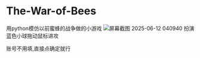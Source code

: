 # The-War-of-Bees
用python模仿以前蜜蜂的战争做的小游戏
![屏幕截图 2025-06-12 040940](https://github.com/user-attachments/assets/14a1302f-f670-4487-b493-63eb0ede1f54)
扮演蓝色小球拖动鼠标进攻

账号不用填,直接点确定就行
